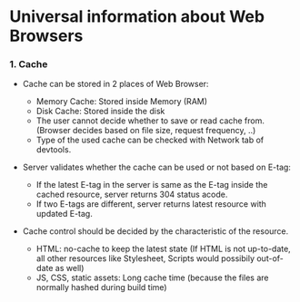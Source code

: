 # Universal information about Web Browsers

### 1. Cache
- Cache can be stored in 2 places of Web Browser:
    - Memory Cache: Stored inside Memory (RAM)
    - Disk Cache: Stored inside the disk
    - The user cannot decide whether to save or read cache from. (Browser decides based on file size, request frequency, ..)
    - Type of the used cache can be checked with Network tab of devtools.

- Server validates whether the cache can be used or not based on E-tag:
    - If the latest E-tag in the server is same as the E-tag inside the cached resource, server returns 304 status acode.
    - If two E-tags are different, server returns latest resource with updated E-tag.

- Cache control should be decided by the characteristic of the resource.
    - HTML: no-cache to keep the latest state (If HTML is not up-to-date, all other resources like Stylesheet, Scripts would possibily out-of-date as well)
    - JS, CSS, static assets: Long cache time (because the files are normally hashed during build time)